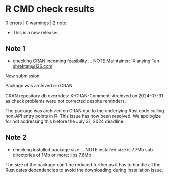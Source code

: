# R CMD check results

0 errors | 0 warnings | 2 note

* This is a new release.

## Note 1

* checking CRAN incoming feasibility ... NOTE
Maintainer: 'Xianying Tan <shrektan@126.com>'

New submission

Package was archived on CRAN

CRAN repository db overrides:
  X-CRAN-Comment: Archived on 2024-07-31 as check problems were not
    corrected despite reminders.

The package was archived on CRAN due to the underlying Rust code
calling non-API entry points in R. This issue has now been resolved.
We apologize for not addressing this before the July 31, 2024 deadline.

## Note 2

* checking installed package size ... NOTE
  installed size is  7.7Mb
  sub-directories of 1Mb or more:
    libs   7.6Mb

The size of the package can't be reduced further as it has to bundle
all the Rust cates dependencies to avoid the downloading during
installation issue.
